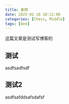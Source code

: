 ```yaml
---
title: 象棋
date: 2025-02-10 18:12:00
categories: [Chess, Middle]
tags: [bee]
---
```

这篇文章是测试写博客的

## 测试
asdfsadfsdf

## 测试2
asdfsafddsafsdafsf